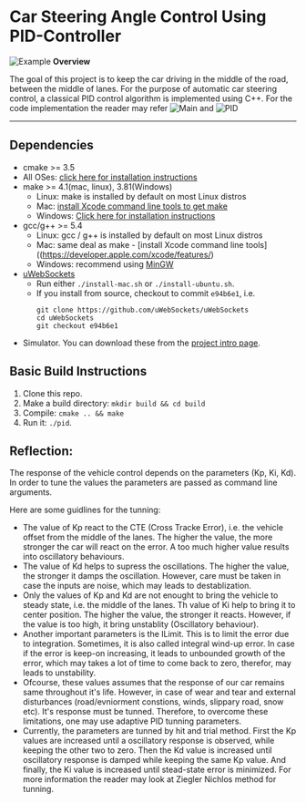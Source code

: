 # Car Steering Angle Control Using PID-Controller
![Example][video1]
**Overview**

The goal of this project is to keep the car driving in the middle of the road, between the middle of lanes. For the purpose of automatic car steering control, a classical PID control algorithm is implemented using C++. For the code implementation the reader may refer ![Main][MainCode] and ![PID][PIDCode]

---

[MainCode]: https://github.com/dringakn/CarND-Advanced-Lane-Lines/blob/master/solution.ipynb

[PIDCode]: https://github.com/dringakn/CarND-Advanced-Lane-Lines/blob/master/solution.ipynb

[//]: # (Image References)

<!-- [image1]: ./examples/.png "Image" -->
[video1]: ./examples/Car_Steering_Angle_Control_Using_PID-Controller.gif "Video"

## Dependencies

* cmake >= 3.5
 * All OSes: [click here for installation instructions](https://cmake.org/install/)
* make >= 4.1(mac, linux), 3.81(Windows)
  * Linux: make is installed by default on most Linux distros
  * Mac: [install Xcode command line tools to get make](https://developer.apple.com/xcode/features/)
  * Windows: [Click here for installation instructions](http://gnuwin32.sourceforge.net/packages/make.htm)
* gcc/g++ >= 5.4
  * Linux: gcc / g++ is installed by default on most Linux distros
  * Mac: same deal as make - [install Xcode command line tools]((https://developer.apple.com/xcode/features/)
  * Windows: recommend using [MinGW](http://www.mingw.org/)
* [uWebSockets](https://github.com/uWebSockets/uWebSockets)
  * Run either `./install-mac.sh` or `./install-ubuntu.sh`.
  * If you install from source, checkout to commit `e94b6e1`, i.e.
    ```
    git clone https://github.com/uWebSockets/uWebSockets 
    cd uWebSockets
    git checkout e94b6e1
    ```
* Simulator. You can download these from the [project intro page](https://github.com/udacity/self-driving-car-sim/releases).

## Basic Build Instructions

1. Clone this repo.
2. Make a build directory: `mkdir build && cd build`
3. Compile: `cmake .. && make`
4. Run it: `./pid`. 

## Reflection:

The response of the vehicle control depends on the parameters (Kp, Ki, Kd). In order to tune the values the parameters are passed as command line arguments.

Here are some guidlines for the tunning:
 * The value of Kp react to the CTE (Cross Tracke Error), i.e. the vehicle offset from the middle of the lanes. The higher the value, the more stronger the car will react on the error. A too much higher value results into oscillatory behaviours.
 * The value of Kd helps to supress the oscillations. The higher the value, the stronger it damps the oscillation. However, care must be taken in case the inputs are noise, which may leads to destablization.
 * Only the values of Kp and Kd are not enought to bring the vehicle to steady state, i.e. the middle of the lanes. Th value of Ki help to bring it to center position. The  higher the value, the stronger it reacts. However, if the value is too high, it bring unstablity (Oscillatory behaviour).
 * Another important parameters is the ILimit. This is to limit the error due to integration. Sometimes, it is also called integral wind-up error. In case if the error is keep-on increasing, it leads to unbounded growth of the error, which may takes a lot of time to come back to zero, therefor, may leads to unstability.
 * Ofcourse, these values assumes that the response of our car remains same throughout it's life. However, in case of wear and tear and external disturbances (road/evniorment constions, winds, slippary road, snow etc). It's response must be tunned. Therefore, to overcome these limitations, one may use adaptive PID tunning parameters.
 * Currently, the parameters are tunned by hit and trial method. First the Kp values are increased until a oscillatory response is observed, while keeping the other two to zero. Then the Kd value is increased until oscillatory response is damped while keeping the same Kp value. And finally, the Ki value is increased until stead-state error is minimized. For more information the reader may look at Ziegler Nichlos method for tunning.
